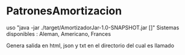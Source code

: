 # PatronesAmortizacion

uso "java -jar ./target/AmortizadorJar-1.0-SNAPSHOT.jar <capital> <interes anual> <sistema> [<numero de cuotas>]"
Sistemas disponibles : Aleman, Americano, Frances

Genera salida en html, json y txt en el directorio del cual es llamado

